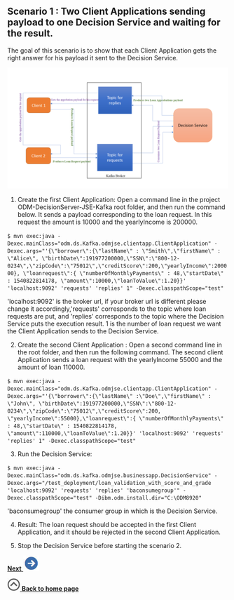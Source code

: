 ## Scenario 1 : Two Client Applications sending payload to one Decision Service and waiting for the result.
The goal of this scenario is to show that each Client Application gets the right answer for his payload it sent to the Decision Service.

![use case 1](../../docs/images/usecase1.png)
 

1. Create the first Client Application: Open a command line in the project ODM-DecisionServer-JSE-Kafka root folder, and then run the command below. It sends a payload corresponding to the loan request. In this request the amount is 10000 and 
the yearlyIncome is 200000. 

`$ mvn exec:java -Dexec.mainClass="odm.ds.Kafka.odmjse.clientapp.ClientApplication" -Dexec.args="'{\"borrower\":{\"lastName\" : \"Smith\",\"firstName\" : \"Alice\", \"birthDate\":191977200000,\"SSN\":\"800-12-0234\",\"zipCode\":\"75012\",\"creditScore\":200,\"yearlyIncome\":200000},
\"loanrequest\":{ \"numberOfMonthlyPayments\" : 48,\"startDate\" : 1540822814178, \"amount\":10000,\"loanToValue\":1.20}}' 'localhost:9092' 'requests' 'replies' 1" -Dexec.classpathScope="test"`

'localhost:9092' is the broker url, if your broker url is different please change it accordingly,'requests' corresponds to the topic where loan requests are put, and 'replies' corresponds to the topic where the Decision Service puts the execution
result. 1 is the number of loan request we want the Client Application sends to the Decision Service.

 2. Create the second Client Application : Open a second command line in the root folder, and then run the following command. The second client Application sends a loan request with the yearlyIncome 55000 and the amount of loan 110000.
 
`$ mvn exec:java -Dexec.mainClass="odm.ds.Kafka.odmjse.clientapp.ClientApplication" -Dexec.args="'{\"borrower\":{\"lastName\" :\"Doe\",\"firstName\" : \"John\", \"birthDate\":191977200000,\"SSN\":\"800-12-0234\",\"zipCode\":\"75012\",\"creditScore\":200,
 \"yearlyIncome\":55000},\"loanrequest\":{ \"numberOfMonthlyPayments\" : 48,\"startDate\" : 1540822814178, \"amount\":110000,\"loanToValue\":1.20}}' 'localhost:9092' 'requests' 'replies' 1" -Dexec.classpathScope="test"`
  
 3. Run the Decision Service:
 
`$ mvn exec:java -Dexec.mainClass="odm.ds.kafka.odmjse.businessapp.DecisionService" -Dexec.args="/test_deployment/loan_validation_with_score_and_grade 'localhost:9092' 'requests' 'replies' 'baconsumegroup'" -Dexec.classpathScope="test" -Dibm.odm.install.dir="C:\ODM8920" `
 
   'baconsumegroup' the consumer group in which is the Decision Service.

 
4. Result: 
The loan request should be accepted in the first Client Application, and it should be rejected in the second Client Application.

5. Stop the Decision Service before starting the scenario 2.

[**Next** ![""](../../docs/images/next.jpg)](../../docs/chapters/subscenario2.md)

[![""](../../docs/images/home.jpg) **Back to home page**](../../Readme.md)